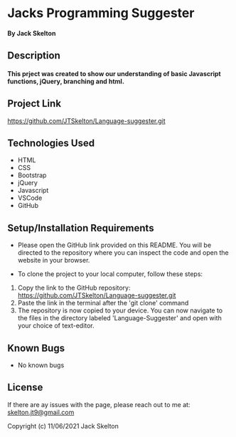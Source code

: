 # Jacks Programming Suggester

#### By Jack Skelton

## Description
#### This prject was created to show our understanding of basic Javascript functions, jQuery, branching and html.

## Project Link

https://github.com/JTSkelton/Language-suggester.git
## Technologies Used

* HTML
* CSS
* Bootstrap
* jQuery
* Javascript
* VSCode
* GitHub

## Setup/Installation Requirements

* Please open the GitHub link provided on this README. You will be directed to the repository where you can inspect the code and open the website in your browser.

* To clone the project to your local computer, follow these steps:
1) Copy the link to the GitHub repository: https://github.com/JTSkelton/Language-suggester.git
2) Paste the link in the terminal after the 'git clone' command
3) The repository is now copied to your device. You can now navigate to the files in the directory labeled 'Language-Suggester' and open with your choice of text-editor.

## Known Bugs

* No known bugs
## License

If there are ay issues with the page, please reach out to me at: skelton.jt9@gmail.com

Copyright (c) 11/06/2021 Jack Skelton